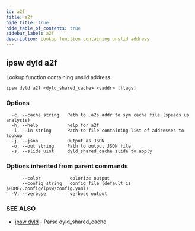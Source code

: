 ```yaml
---
id: a2f
title: a2f
hide_title: true
hide_table_of_contents: true
sidebar_label: a2f
description: Lookup function containing unslid address
---
```

## ipsw dyld a2f

Lookup function containing unslid address

```
ipsw dyld a2f <dyld_shared_cache> <vaddr> [flags]
```

### Options

```
  -c, --cache string   Path to .a2s addr to sym cache file (speeds up analysis)
  -h, --help           help for a2f
  -i, --in string      Path to file containing list of addresses to lookup
  -j, --json           Output as JSON
  -o, --out string     Path to output JSON file
  -s, --slide uint     dyld_shared_cache slide to apply
```

### Options inherited from parent commands

```
      --color           colorize output
      --config string   config file (default is $HOME/.config/ipsw/config.yaml)
  -V, --verbose         verbose output
```

### SEE ALSO

* [ipsw dyld](/docs/cli/ipsw/dyld)	 - Parse dyld_shared_cache

